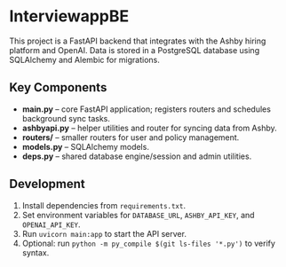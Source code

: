 # InterviewappBE

This project is a FastAPI backend that integrates with the Ashby hiring platform and OpenAI. Data is stored in a PostgreSQL database using SQLAlchemy and Alembic for migrations.

## Key Components
- **main.py** – core FastAPI application; registers routers and schedules background sync tasks.
- **ashbyapi.py** – helper utilities and router for syncing data from Ashby.
- **routers/** – smaller routers for user and policy management.
- **models.py** – SQLAlchemy models.
- **deps.py** – shared database engine/session and admin utilities.

## Development
1. Install dependencies from `requirements.txt`.
2. Set environment variables for `DATABASE_URL`, `ASHBY_API_KEY`, and `OPENAI_API_KEY`.
3. Run `uvicorn main:app` to start the API server.
4. Optional: run `python -m py_compile $(git ls-files '*.py')` to verify syntax.
